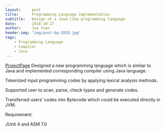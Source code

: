 ```yaml
---
layout:     post
title:      Programming Language Implementation
subtitle:   Design of a Java-like programming language
date:       2018-10-27
author:     Jue Yuan
header-img: "img/post-bg-2018.jpg"
tags:
    - Programming Language
    - Compiler
    - Java
---
```

[ProjectPage](https://github.com/shumoyuan/ProgrammingLanguageImp)
Designed a new programming language which is similar to Java and implemented corresponding compiler using Java language.

Tokenized input programming codes by applying lexical analysis methods.

Supported user to scan, parse, check types and generate codes.

Transferred users’ codes into Bytecode which could be executed directly in JVM.

Requirement:

JUnit 4 and ASM 7.0